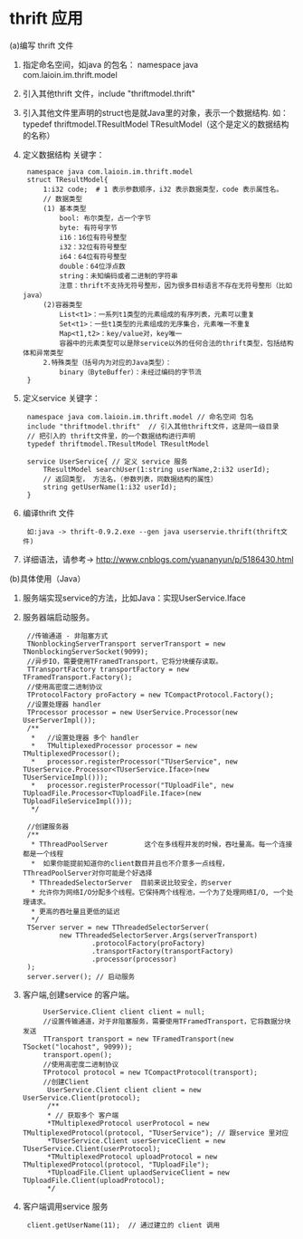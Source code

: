 # thrift 应用
(a)编写 thrift 文件
1. 指定命名空间，如java 的包名： namespace java com.laioin.im.thrift.model
2. 引入其他thrift 文件，include "thriftmodel.thrift"
3. 引入其他文件里声明的struct也是就Java里的对象，表示一个数据结构.
    如：typedef thriftmodel.TResultModel TResultModel（这个是定义的数据结构的名称）
4. 定义数据结构 关键字：

        namespace java com.laioin.im.thrift.model
        struct TResultModel{
            1:i32 code;  # 1 表示参数顺序，i32 表示数据类型，code 表示属性名。
            // 数据类型
            (1) 基本类型
                bool: 布尔类型，占一个字节
                byte: 有符号字节
                i16：16位有符号整型
                i32：32位有符号整型
                i64：64位有符号整型
                double：64位浮点数
                string：未知编码或者二进制的字符串
                注意：thrift不支持无符号整形，因为很多目标语言不存在无符号整形（比如java）
            (2)容器类型
                List<t1>：一系列t1类型的元素组成的有序列表，元素可以重复
                Set<t1>：一些t1类型的元素组成的无序集合，元素唯一不重复
                Map<t1,t2>：key/value对，key唯一
                容器中的元素类型可以是除service以外的任何合法的thrift类型，包括结构体和异常类型
            2.特殊类型（括号内为对应的Java类型）：
                binary（ByteBuffer）：未经过编码的字节流
        }
5. 定义service 关键字：

        namespace java com.laioin.im.thrift.model // 命名空间 包名
        include "thriftmodel.thrift"  // 引入其他thrift文件，这是同一级目录
        // 把引入的 thrift文件里，的一个数据结构进行声明
        typedef thriftmodel.TResultModel TResultModel

        service UserService{ // 定义 service 服务
            TResultModel searchUser(1:string userName,2:i32 userId);
            // 返回类型， 方法名，（参数列表，同数据结构的属性）
            string getUserName(1:i32 userId);
        }
6. 编译thrift 文件

        如:java -> thrift-0.9.2.exe --gen java userservie.thrift(thrift文件)
7. 详细语法，请参考-> http://www.cnblogs.com/yuananyun/p/5186430.html

(b)具体使用（Java）
1. 服务端实现service的方法，比如Java：实现UserService.Iface
2. 服务器端启动服务。

        //传输通道 - 非阻塞方式
        TNonblockingServerTransport serverTransport = new TNonblockingServerSocket(9099);
        //异步IO，需要使用TFramedTransport，它将分块缓存读取。
        TTransportFactory transportFactory = new TFramedTransport.Factory();
        //使用高密度二进制协议
        TProtocolFactory proFactory = new TCompactProtocol.Factory();
        //设置处理器 handler
        TProcessor processor = new UserService.Processor(new UserServerImpl());
        /**
         *   //设置处理器 多个 handler
         *   TMultiplexedProcessor processor = new TMultiplexedProcessor();
         *   processor.registerProcessor("TUserService", new TUserService.Processor<TUserService.Iface>(new TUserServiceImpl()));
         *   processor.registerProcessor("TUploadFile", new TUploadFile.Processor<TUploadFile.Iface>(new TUploadFileServiceImpl()));
         */

        //创建服务器
        /**
         * TThreadPoolServer         这个在多线程并发的时候，吞吐量高。每一个连接都是一个线程
         *  如果你能提前知道你的client数目并且也不介意多一点线程，TThreadPoolServer对你可能是个好选择
         * TThreadedSelectorServer  目前来说比较安全，的server
         * 允许你为网络I/O分配多个线程。它保持两个线程池，一个为了处理网络I/O, 一个处理请求。
         * 更高的吞吐量且更低的延迟
         */
        TServer server = new TThreadedSelectorServer(
                new TThreadedSelectorServer.Args(serverTransport)
                        .protocolFactory(proFactory)
                        .transportFactory(transportFactory)
                        .processor(processor)
        );
        server.server(); // 启动服务
3. 客户端,创建service 的客户端。

            UserService.Client client client = null;
            //设置传输通道，对于非阻塞服务，需要使用TFramedTransport，它将数据分块发送
            TTransport transport = new TFramedTransport(new TSocket("locahost", 9099));
            transport.open();
            //使用高密度二进制协议
            TProtocol protocol = new TCompactProtocol(transport);
            //创建Client
             UserService.Client client client = new UserService.Client(protocol);
             /**
             * // 获取多个 客户端
             *TMultiplexedProtocol userProtocol = new TMultiplexedProtocol(protocol, "TUserService"); // 跟service 里对应
             *TUserService.Client userServiceClient = new TUserService.Client(userProtocol);
             *TMultiplexedProtocol uploadProtocol = new TMultiplexedProtocol(protocol, "TUploadFile");
             *TUploadFile.Client uplaodServiceClient = new TUploadFile.Client(uploadProtocol);
             */
4. 客户端调用service 服务

        client.getUserName(11);  // 通过建立的 client 调用